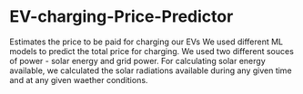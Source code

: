 # EV-charging-Price-Predictor
Estimates the price to be paid for charging our EVs
We used different ML models to predict the total price for charging.
We used two different souces of power - solar energy and grid power.
For calculating solar energy available,  we calculated the solar radiations available during any given time and at any given waether conditions.
